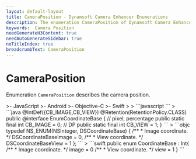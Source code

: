 ```yaml
---
layout: default-layout
title: CameraPosition - Dynamsoft Camera Enhancer Enumerations
description: The enumeration CameraPosition of Dynamsoft Camera Enhancer describes the camera position.
keywords:  Camera Position
needGenerateH3Content: true
needAutoGenerateSidebar: true
noTitleIndex: true
breadcrumbText: CameraPosition
---
```


# CameraPosition

Enumeration `CameraPosition` describes the camera position.

<div class="sample-code-prefix template2"></div>
   >- JavaScript
   >- Android
   >- Objective-C
   >- Swift
   >
>
```javascript
```
>
```java
@IntDef({CB_IMAGE,CB_VIEW})
@Retention(RetentionPolicy.CLASS)
public @interface EnumCoordinateBase {
   // pixel, percentage
   public static final int CB_IMAGE = 0;
   // DP
   public static final int CB_VIEW = 1;
}
```
>
```objc
typedef NS_ENUM(NSInteger, DSCoordinateBase) {
   /**
    * Image coordinate.
    */
   DSCoordinateBaseImage = 0,
   /**
    * View coordinate.
    */
   DSCoordinateBaseView = 1
};
```
>
```swift
public enum CoordinateBase : Int{
   /**
    * Image coordinate.
    */
   image = 0
   /**
    * View coordinate.
    */
   view = 1
}
```
